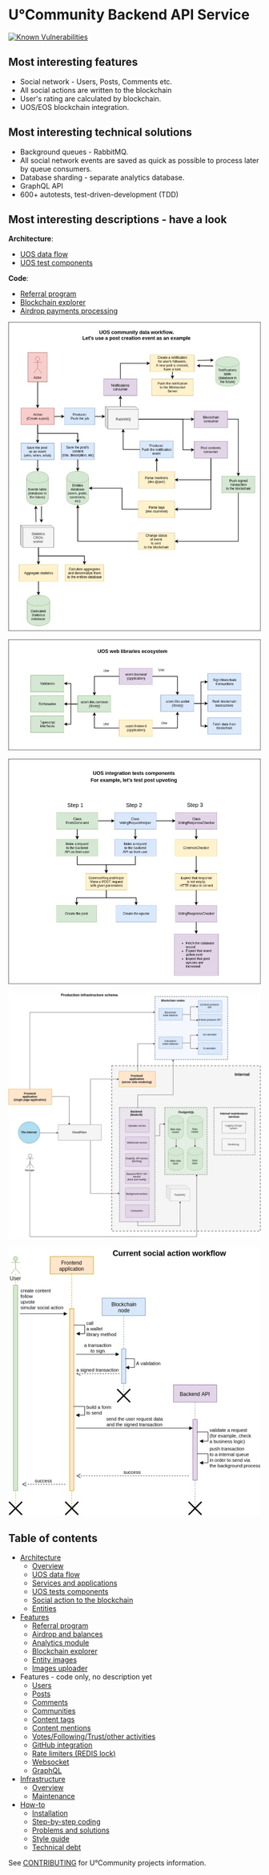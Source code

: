 # U°Community Backend API Service

[![Known Vulnerabilities](https://snyk.io/test/github/vladimirice/ucom.backend/badge.svg)](https://snyk.io/test/github/vladimirice/ucom.backend)

## Most interesting features
* Social network - Users, Posts, Comments etc.
* All social actions are written to the blockchain
* User's rating are calculated by blockchain.
* UOS/EOS blockchain integration.

## Most interesting technical solutions
* Background queues - RabbitMQ.
* All social network events are saved as quick as possible to process later by queue consumers.
* Database sharding - separate analytics database.
* GraphQL API
* 600+ autotests, test-driven-development (TDD)

## Most interesting descriptions - have a look
**Architecture**:
* [UOS data flow](documentation/architecture/UOS_DATA_FLOW.md)
* [UOS test components](documentation/architecture/UOS_TESTS_COMPONENTS.md)

**Code**:
* [Referral program](documentation/features/REFERRAL_PROGRAM.md)
* [Blockchain explorer](documentation/features/BLOCKCHAIN_EXPLORER.md)
* [Airdrop payments processing](documentation/features/AIRDROP_PAYMENTS_PROCESSING.md)

![UOS data flow](https://raw.githubusercontent.com/UOSnetwork/ucom.backend/master/documentation/jpg/uos-data-flow.jpg)

![UOS libraries](https://raw.githubusercontent.com/UOSnetwork/ucom.backend/master/documentation/jpg/uos-libraries.jpg)

![UOS test components](https://raw.githubusercontent.com/UOSnetwork/ucom.backend/master/documentation/jpg/uos-test-components.jpg)

![Current infrastructure](https://raw.githubusercontent.com/UOSnetwork/ucom.backend/master/documentation/jpg/production-infrastructure.jpg)

![Social action workflow](https://raw.githubusercontent.com/UOSnetwork/ucom.backend/master/documentation/jpg/social-action-workflow.jpg)

## Table of contents
* [Architecture](documentation/architecture)
    * [Overview](documentation/architecture/ARCHITECTURE_OVERVIEW.md)
    * [UOS data flow](documentation/architecture/UOS_DATA_FLOW.md)
    * [Services and applications](documentation/architecture/SERVICES_AND_APPLICATIONS.md)
    * [UOS tests components](documentation/architecture/UOS_TESTS_COMPONENTS.md)
    * [Social action to the blockchain](documentation/architecture/SOCIAL_ACTION_TO_THE_BLOCKCHAIN.md)
    * [Entities](documentation/architecture/ENTITIES.md)
* [Features](documentation/features)
    * [Referral program](documentation/features/REFERRAL_PROGRAM.md)
    * [Airdrop and balances](documentation/features/AIRDROP_PAYMENTS_PROCESSING.md)
    * [Analytics module](documentation/features/ANALYTICS_MODULE.md)
    * [Blockchain explorer](documentation/features/BLOCKCHAIN_EXPLORER.md)
    * [Entity images](documentation/features/ENTITY_IMAGES.md)
    * [Images uploader](documentation/features/IMAGES_UPLOADER.md)
* Features - code only, no description yet
    * [Users](lib/users)
    * [Posts](lib/posts)
    * [Comments](lib/comments)
    * [Communities](lib/organizations)
    * [Content tags](lib/tags)
    * [Content mentions](lib/mentions)
    * [Votes/Following/Trust/other activities](lib/users/activity)
    * [GitHub integration](lib/github)
    * [Rate limiters (REDIS lock)](lib/common/client/redis-client.ts)
    * [Websocket](lib/websockets)
    * [GraphQL](lib/graphql)
* [Infrastructure](documentation/infrastructure)
    * [Overview](documentation/infrastructure/INFRASTRUCTURE_OVERVIEW.md)
    * [Maintenance](documentation/infrastructure/MAINTENANCE.md)
* [How-to](documentation/how-to)
    * [Installation](documentation/how-to/INSTALLATION.md)
    * [Step-by-step coding](documentation/how-to/STEP_BY_STEP_FOR_CODING.md)
    * [Problems and solutions](documentation/how-to/PROBLEMS_AND_SOLUTIONS.md)
    * [Style guide](documentation/how-to/STYLE_GUIDE.md)
    * [Technical debt](documentation/how-to/TECHNICAL_DEBT.md)

See [CONTRIBUTING](https://github.com/UOSnetwork/uos.docs/blob/master/CONTRIBUTING.md) for U°Community projects information.

